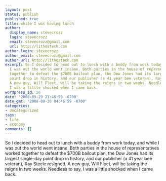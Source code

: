 ```yaml
---
layout: post
status: publish
published: true
title: while I was having lunch
author:
  display_name: stevecrozz
  login: stevecrozz
  email: stevecrozz@gmail.com
  url: http://lithostech.com
author_login: stevecrozz
author_email: stevecrozz@gmail.com
author_url: http://lithostech.com
excerpt: So I decided to head out to lunch with a buddy from work today, and while
  I was out the world went insane. Both parties in the house of representatives worked
  together to defeat the $700B bailout plan, the Dow Jones had its largest single-day
  point drop in history, and our publisher (a 41 year bee veteran), Ray Steele resigned.
  A new guy, Will Fleet, will be taking the reigns in two weeks. Needless to say,
  I was a little shocked when I came back.
wordpress_id: 56
date: '2008-09-29 21:46:59 -0700'
date_gmt: '2008-09-30 04:46:59 -0700'
categories:
- Uncategorized
tags:
- life
- economy
comments: []
---
```

<p>So I decided to head out to lunch with a buddy from work today, and while I was out the world went insane. Both parties in the house of representatives worked together to defeat the $700B bailout plan, the Dow Jones had its largest single-day point drop in history, and our publisher (a 41 year bee veteran), Ray Steele resigned. A new guy, Will Fleet, will be taking the reigns in two weeks. Needless to say, I was a little shocked when I came back.</p></p>
